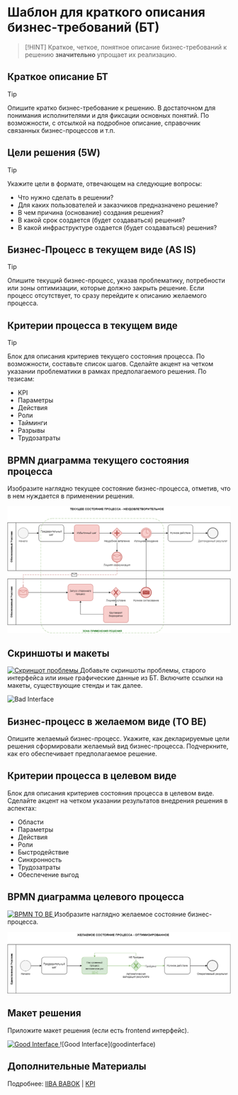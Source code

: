 # Шаблон для краткого описания бизнес-требований (БТ)
>[!HINT]
>Краткое, четкое, понятное описание бизнес-требований к решению **значительно** упрощает их реализацию.

## Краткое описание БТ
>[!TIP]
>Опишите кратко бизнес-требование к решению. В достаточном для понимания исполнителями и для фиксации основных понятий. По возможности, с отсылкой на подробное описание, справочник связанных бизнес-процессов и т.п.

## Цели решения (5W)

>[!TIP]
>Укажите цели в формате, отвечающем на следующие вопросы:

- Что нужно сделать в решении?
- Для каких пользователей и заказчиков предназначено решение?
- В чем причина (основание) создания решения?
- В какой срок создается (будет создаваться)  решения?
- В какой инфраструктуре оздается (будет создаваться)  решения?

## Бизнес-Процесс в текущем виде (AS IS)
>[!TIP]
>Опишите текущий бизнес-процесс, указав проблематику, потребности или зоны оптимизации, которые должно закрыть решение.
Если процесс отсутствует, то сразу перейдите к описанию желаемого процесса.

## Критерии процесса в текущем виде
>[!TIP]
>Блок для описания критериев текущего состояния процесса. По возможности, составьте список шагов. Сделайте акцент на четком указании проблематики в рамках предполагаемого решения. По тезисам:

- KPI
- Параметры
- Действия
- Роли
- Тайминги
- Разрывы
- Трудозатраты


## BPMN диаграмма текущего состояния процесса
Изобразите наглядно текущее состояние бизнес-процесса, отметив, что в нем нуждается в применении решения.

![BPMN AS IS](https://github.com/archdocspec/featuredocumentation/blob/main/FeatureTemplate/Assets/Bad_Process.png)

## Скриншоты и макеты
<a href="insert_current_page_link">
   <img src="https://www.gravatar.com/avatar/dd5a7ef1476fb01998a215b1642dfd07" alt="Скриншот проблемы">
</a>
Добавьте скриншоты проблемы, старого интерфейса или иные графические данные из БТ. Включите ссылки на макеты, существующие стенды и так далее.

![Bad Interface](badinterface)

## Бизнес-процесс в желаемом виде (TO BE)
Опишите желаемый бизнес-процесс. Укажите, как декларируемые цели решения сформировали желаемый вид бизнес-процесса. Подчеркните, как его обеспечивает предполагаемое решение.

## Критерии процесса в целевом виде
Блок для описания критериев состояния процесса в целевом виде. Сделайте акцент на четком указании результатов внедрения решения в аспектах:

- Области
- Параметры
- Действия
- Роли
- Быстродействие
- Синхронность
- Трудозатраты
- Обеспечение выгод

## BPMN диаграмма целевого процесса
<a href="insert_current_page_link">
   <img src="https://www.gravatar.com/avatar/dd5a7ef1476fb01998a215b1642dfd07" alt="BPMN TO BE">
</a>
Изобразите наглядно желаемое состояние бизнес-процесса.

![BPMN TO BE](https://github.com/archdocspec/featuredocumentation/blob/main/FeatureTemplate/Assets/Good_Process.png)

## Макет решения
Приложите макет решения (если есть frontend интерфейс).

<a href="insert_current_page_link">
   <img src="https://www.gravatar.com/avatar/dd5a7ef1476fb01998a215b1642dfd07" alt="Good Interface">
</a>
![Good Interface](goodinterface)


## Дополнительные Материалы

Подробнее: [IIBA BABOK](https://www.iiba.org/career-resources/a-business-analysis-professionals-foundation-for-success/babok/) | [KPI](https://developers.sber.ru/help/business-development/what-is-kpi)

